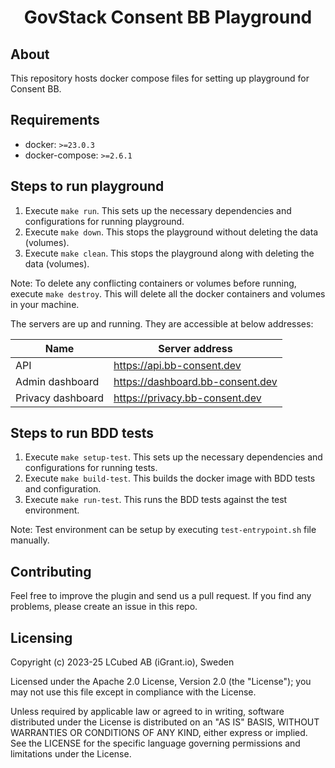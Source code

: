 <h1 align="center">
    GovStack Consent BB Playground
</h1>

## About

This repository hosts docker compose files for setting up playground for Consent BB.

## Requirements

- docker: `>=23.0.3`
- docker-compose: `>=2.6.1`

## Steps to run playground

1. Execute `make run`. This sets up the necessary dependencies and configurations for running playground.
2. Execute `make down`. This stops the playground without deleting the data (volumes).
3. Execute `make clean`. This stops the playground along with deleting the data (volumes).

Note: To delete any conflicting containers or volumes before running, execute `make destroy`. This will delete all the docker containers and volumes in your machine.

The servers are up and running. They are accessible at below addresses:

| Name              | Server address                   |
| ----------------- | -------------------------------- |
| API               | https://api.bb-consent.dev       |
| Admin dashboard   | https://dashboard.bb-consent.dev |
| Privacy dashboard | https://privacy.bb-consent.dev   |

## Steps to run BDD tests

1. Execute `make setup-test`. This sets up the necessary dependencies and configurations for running tests.
2. Execute `make build-test`. This builds the docker image with BDD tests and configuration.
3. Execute `make run-test`. This runs the BDD tests against the test environment.

Note: Test environment can be setup by executing `test-entrypoint.sh` file manually.

## Contributing

Feel free to improve the plugin and send us a pull request. If you find any problems, please create an issue in this repo.

## Licensing

Copyright (c) 2023-25 LCubed AB (iGrant.io), Sweden

Licensed under the Apache 2.0 License, Version 2.0 (the "License"); you may not use this file except in compliance with the License.

Unless required by applicable law or agreed to in writing, software distributed under the License is distributed on an "AS IS" BASIS, WITHOUT WARRANTIES OR CONDITIONS OF ANY KIND, either express or implied. See the LICENSE for the specific language governing permissions and limitations under the License.